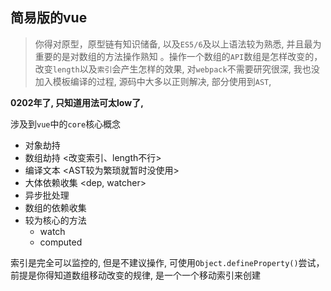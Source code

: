 ## 简易版的vue
> 你得对原型，原型链有知识储备, 以及`ES5/6`及以上语法较为熟悉, 并且最为重要的是对数组的方法操作熟知 。操作一个数组的`API`数组是怎样改变的， 改变`length`以及`索引`会产生怎样的效果, 对`webpack`不需要研究很深, 我也没加入模板编译的过程, 源码中大多以正则解决, 部分使用到`AST`, 

**0202年了, 只知道用法可太low了,**

涉及到`vue`中的`core`核心概念

- 对象劫持
- 数组劫持 <改变索引、length不行>
- 编译文本 <AST较为繁琐就暂时没使用>
- 大体依赖收集 <dep, watcher>
- 异步批处理
- 数组的依赖收集
- 较为核心的方法
  - watch
  - computed

索引是完全可以监控的, 但是不建议操作, 可使用`Object.defineProperty()`尝试，前提是你得知道数组移动改变的规律, 是一个一个移动索引来创建
